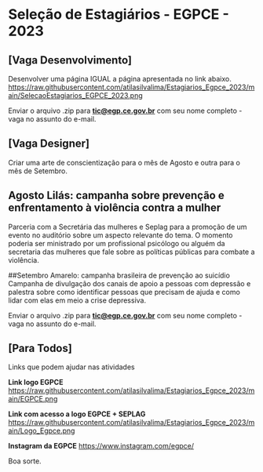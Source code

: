 # Seleção de Estagiários - EGPCE - 2023

## [Vaga Desenvolvimento]

Desenvolver uma página IGUAL a página apresentada no link abaixo.
https://raw.githubusercontent.com/atilasilvalima/Estagiarios_Egpce_2023/main/SelecaoEstagiarios_EGPCE_2023.png

Enviar o arquivo .zip para **tic@egp.ce.gov.br** com seu nome completo - vaga no assunto do e-mail.

## [Vaga Designer]

Criar uma arte de conscientização para o mês de Agosto e outra para o mês de Setembro.

## Agosto Lilás: campanha sobre prevenção e enfrentamento à violência contra a mulher
Parceria com a Secretária das mulheres e Seplag para a promoção de um evento no auditório sobre um aspecto relevante do tema. O momento poderia ser ministrado por um profissional psicólogo ou alguém da secretaria das mulheres que fale sobre as políticas públicas para combate a violência. 

##Setembro Amarelo: campanha brasileira de prevenção ao suicídio
Campanha de divulgação dos canais de apoio a pessoas com depressão e palestra sobre como identificar pessoas que precisam de ajuda e como lidar com elas em meio a crise depressiva.


Enviar o arquivo .zip para **tic@egp.ce.gov.br** com seu nome completo - vaga no assunto do e-mail.

## [Para Todos]
Links que podem ajudar nas atividades

**Link logo EGPCE**
https://raw.githubusercontent.com/atilasilvalima/Estagiarios_Egpce_2023/main/EGPCE.png

**Link com acesso a logo EGPCE + SEPLAG**
https://raw.githubusercontent.com/atilasilvalima/Estagiarios_Egpce_2023/main/Logo_Egpce.png


**Instagram da EGPCE**
https://www.instagram.com/egpce/

Boa sorte.
